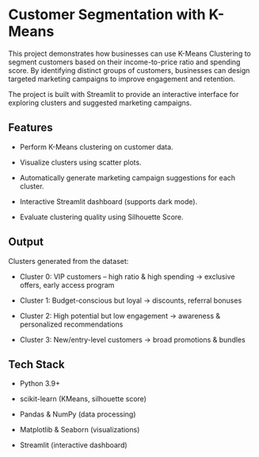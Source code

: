 # Customer Segmentation with K-Means

This project demonstrates how businesses can use K-Means Clustering to segment customers based on their income-to-price ratio and spending score. By identifying distinct groups of customers, businesses can design targeted marketing campaigns to improve engagement and retention.

The project is built with Streamlit to provide an interactive interface for exploring clusters and suggested marketing campaigns.

## Features

* Perform K-Means clustering on customer data.

* Visualize clusters using scatter plots.

* Automatically generate marketing campaign suggestions for each cluster.

* Interactive Streamlit dashboard (supports dark mode).

* Evaluate clustering quality using Silhouette Score.


## Output

Clusters generated from the dataset:

* Cluster 0: VIP customers – high ratio & high spending → exclusive offers, early access program
  
* Cluster 1: Budget-conscious but loyal → discounts, referral bonuses

* Cluster 2: High potential but low engagement → awareness & personalized recommendations

* Cluster 3: New/entry-level customers → broad promotions & bundles


## Tech Stack

* Python 3.9+

* scikit-learn (KMeans, silhouette score)

* Pandas & NumPy (data processing)

* Matplotlib & Seaborn (visualizations)

* Streamlit (interactive dashboard)
